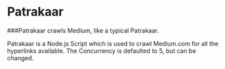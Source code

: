 # Patrakaar
###Patrakaar crawls Medium, like a typical Patrakaar. 

Patrakaar is a Node.js Script which is used to crawl Medium.com for all the hyperlinks available. The Concurrency is defaulted to 5, but can be changed.